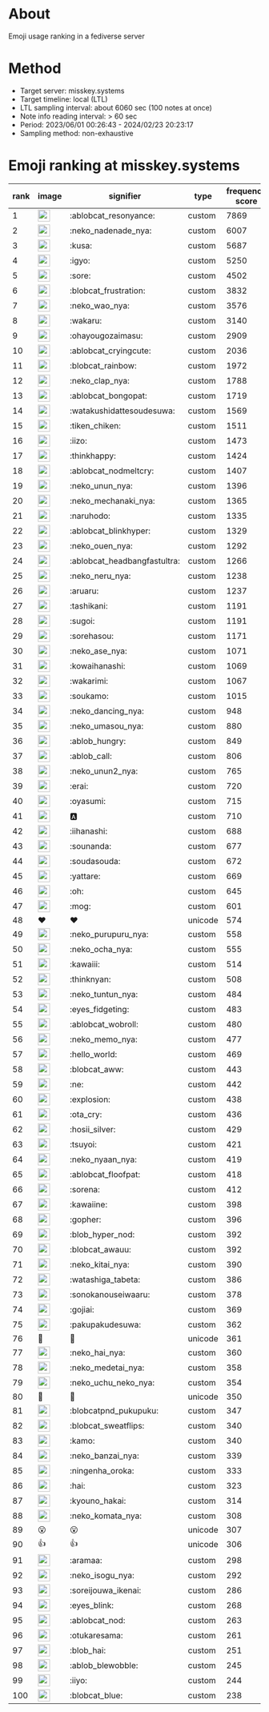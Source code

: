 # About
Emoji usage ranking in a fediverse server

# Method
- Target server: misskey.systems
- Target timeline: local (LTL)
- LTL sampling interval: about 6060 sec (100 notes at once)
- Note info reading interval: > 60 sec
- Period: 2023/06/01 00:26:43 - 2024/02/23 20:23:17 
- Sampling method: non-exhaustive

# Emoji ranking at misskey.systems

|rank|image|signifier|type|frequency score|
|----|----|----|----|----|
|1|<img height="24" src="https://misskey.systems/emoji/ablobcat_resonyance.webp">|:ablobcat_resonyance:|custom|7869|
|2|<img height="24" src="https://misskey.systems/emoji/neko_nadenade_nya.webp">|:neko_nadenade_nya:|custom|6007|
|3|<img height="24" src="https://misskey.systems/emoji/kusa.webp">|:kusa:|custom|5687|
|4|<img height="24" src="https://misskey.systems/emoji/igyo.webp">|:igyo:|custom|5250|
|5|<img height="24" src="https://misskey.systems/emoji/sore.webp">|:sore:|custom|4502|
|6|<img height="24" src="https://misskey.systems/emoji/blobcat_frustration.webp">|:blobcat_frustration:|custom|3832|
|7|<img height="24" src="https://misskey.systems/emoji/neko_wao_nya.webp">|:neko_wao_nya:|custom|3576|
|8|<img height="24" src="https://misskey.systems/emoji/wakaru.webp">|:wakaru:|custom|3140|
|9|<img height="24" src="https://misskey.systems/emoji/ohayougozaimasu.webp">|:ohayougozaimasu:|custom|2909|
|10|<img height="24" src="https://misskey.systems/emoji/ablobcat_cryingcute.webp">|:ablobcat_cryingcute:|custom|2036|
|11|<img height="24" src="https://misskey.systems/emoji/blobcat_rainbow.webp">|:blobcat_rainbow:|custom|1972|
|12|<img height="24" src="https://misskey.systems/emoji/neko_clap_nya.webp">|:neko_clap_nya:|custom|1788|
|13|<img height="24" src="https://misskey.systems/emoji/ablobcat_bongopat.webp">|:ablobcat_bongopat:|custom|1719|
|14|<img height="24" src="https://misskey.systems/emoji/watakushidattesoudesuwa.webp">|:watakushidattesoudesuwa:|custom|1569|
|15|<img height="24" src="https://misskey.systems/emoji/tiken_chiken.webp">|:tiken_chiken:|custom|1511|
|16|<img height="24" src="https://misskey.systems/emoji/iizo.webp">|:iizo:|custom|1473|
|17|<img height="24" src="https://misskey.systems/emoji/thinkhappy.webp">|:thinkhappy:|custom|1424|
|18|<img height="24" src="https://misskey.systems/emoji/ablobcat_nodmeltcry.webp">|:ablobcat_nodmeltcry:|custom|1407|
|19|<img height="24" src="https://misskey.systems/emoji/neko_unun_nya.webp">|:neko_unun_nya:|custom|1396|
|20|<img height="24" src="https://misskey.systems/emoji/neko_mechanaki_nya.webp">|:neko_mechanaki_nya:|custom|1365|
|21|<img height="24" src="https://misskey.systems/emoji/naruhodo.webp">|:naruhodo:|custom|1335|
|22|<img height="24" src="https://misskey.systems/emoji/ablobcat_blinkhyper.webp">|:ablobcat_blinkhyper:|custom|1329|
|23|<img height="24" src="https://misskey.systems/emoji/neko_ouen_nya.webp">|:neko_ouen_nya:|custom|1292|
|24|<img height="24" src="https://misskey.systems/emoji/ablobcat_headbangfastultra.webp">|:ablobcat_headbangfastultra:|custom|1266|
|25|<img height="24" src="https://misskey.systems/emoji/neko_neru_nya.webp">|:neko_neru_nya:|custom|1238|
|26|<img height="24" src="https://misskey.systems/emoji/aruaru.webp">|:aruaru:|custom|1237|
|27|<img height="24" src="https://misskey.systems/emoji/tashikani.webp">|:tashikani:|custom|1191|
|28|<img height="24" src="https://misskey.systems/emoji/sugoi.webp">|:sugoi:|custom|1191|
|29|<img height="24" src="https://misskey.systems/emoji/sorehasou.webp">|:sorehasou:|custom|1171|
|30|<img height="24" src="https://misskey.systems/emoji/neko_ase_nya.webp">|:neko_ase_nya:|custom|1071|
|31|<img height="24" src="https://misskey.systems/emoji/kowaihanashi.webp">|:kowaihanashi:|custom|1069|
|32|<img height="24" src="https://misskey.systems/emoji/wakarimi.webp">|:wakarimi:|custom|1067|
|33|<img height="24" src="https://misskey.systems/emoji/soukamo.webp">|:soukamo:|custom|1015|
|34|<img height="24" src="https://misskey.systems/emoji/neko_dancing_nya.webp">|:neko_dancing_nya:|custom|948|
|35|<img height="24" src="https://misskey.systems/emoji/neko_umasou_nya.webp">|:neko_umasou_nya:|custom|880|
|36|<img height="24" src="https://misskey.systems/emoji/ablob_hungry.webp">|:ablob_hungry:|custom|849|
|37|<img height="24" src="https://misskey.systems/emoji/ablob_call.webp">|:ablob_call:|custom|806|
|38|<img height="24" src="https://misskey.systems/emoji/neko_unun2_nya.webp">|:neko_unun2_nya:|custom|765|
|39|<img height="24" src="https://misskey.systems/emoji/erai.webp">|:erai:|custom|720|
|40|<img height="24" src="https://misskey.systems/emoji/oyasumi.webp">|:oyasumi:|custom|715|
|41|<img height="24" src="https://misskey.systems/emoji/a.webp">|:a:|custom|710|
|42|<img height="24" src="https://misskey.systems/emoji/iihanashi.webp">|:iihanashi:|custom|688|
|43|<img height="24" src="https://misskey.systems/emoji/sounanda.webp">|:sounanda:|custom|677|
|44|<img height="24" src="https://misskey.systems/emoji/soudasouda.webp">|:soudasouda:|custom|672|
|45|<img height="24" src="https://misskey.systems/emoji/yattare.webp">|:yattare:|custom|669|
|46|<img height="24" src="https://misskey.systems/emoji/oh.webp">|:oh:|custom|645|
|47|<img height="24" src="https://misskey.systems/emoji/mog.webp">|:mog:|custom|601|
|48|❤|❤|unicode|574|
|49|<img height="24" src="https://misskey.systems/emoji/neko_purupuru_nya.webp">|:neko_purupuru_nya:|custom|558|
|50|<img height="24" src="https://misskey.systems/emoji/neko_ocha_nya.webp">|:neko_ocha_nya:|custom|555|
|51|<img height="24" src="https://misskey.systems/emoji/kawaiii.webp">|:kawaiii:|custom|514|
|52|<img height="24" src="https://misskey.systems/emoji/thinknyan.webp">|:thinknyan:|custom|508|
|53|<img height="24" src="https://misskey.systems/emoji/neko_tuntun_nya.webp">|:neko_tuntun_nya:|custom|484|
|54|<img height="24" src="https://misskey.systems/emoji/eyes_fidgeting.webp">|:eyes_fidgeting:|custom|483|
|55|<img height="24" src="https://misskey.systems/emoji/ablobcat_wobroll.webp">|:ablobcat_wobroll:|custom|480|
|56|<img height="24" src="https://misskey.systems/emoji/neko_memo_nya.webp">|:neko_memo_nya:|custom|477|
|57|<img height="24" src="https://misskey.systems/emoji/hello_world.webp">|:hello_world:|custom|469|
|58|<img height="24" src="https://misskey.systems/emoji/blobcat_aww.webp">|:blobcat_aww:|custom|443|
|59|<img height="24" src="https://misskey.systems/emoji/ne.webp">|:ne:|custom|442|
|60|<img height="24" src="https://misskey.systems/emoji/explosion.webp">|:explosion:|custom|438|
|61|<img height="24" src="https://misskey.systems/emoji/ota_cry.webp">|:ota_cry:|custom|436|
|62|<img height="24" src="https://misskey.systems/emoji/hosii_silver.webp">|:hosii_silver:|custom|429|
|63|<img height="24" src="https://misskey.systems/emoji/tsuyoi.webp">|:tsuyoi:|custom|421|
|64|<img height="24" src="https://misskey.systems/emoji/neko_nyaan_nya.webp">|:neko_nyaan_nya:|custom|419|
|65|<img height="24" src="https://misskey.systems/emoji/ablobcat_floofpat.webp">|:ablobcat_floofpat:|custom|418|
|66|<img height="24" src="https://misskey.systems/emoji/sorena.webp">|:sorena:|custom|412|
|67|<img height="24" src="https://misskey.systems/emoji/kawaiine.webp">|:kawaiine:|custom|398|
|68|<img height="24" src="https://misskey.systems/emoji/gopher.webp">|:gopher:|custom|396|
|69|<img height="24" src="https://misskey.systems/emoji/blob_hyper_nod.webp">|:blob_hyper_nod:|custom|392|
|70|<img height="24" src="https://misskey.systems/emoji/blobcat_awauu.webp">|:blobcat_awauu:|custom|392|
|71|<img height="24" src="https://misskey.systems/emoji/neko_kitai_nya.webp">|:neko_kitai_nya:|custom|390|
|72|<img height="24" src="https://misskey.systems/emoji/watashiga_tabeta.webp">|:watashiga_tabeta:|custom|386|
|73|<img height="24" src="https://misskey.systems/emoji/sonokanouseiwaaru.webp">|:sonokanouseiwaaru:|custom|378|
|74|<img height="24" src="https://misskey.systems/emoji/gojiai.webp">|:gojiai:|custom|369|
|75|<img height="24" src="https://misskey.systems/emoji/pakupakudesuwa.webp">|:pakupakudesuwa:|custom|362|
|76|🎉|🎉|unicode|361|
|77|<img height="24" src="https://misskey.systems/emoji/neko_hai_nya.webp">|:neko_hai_nya:|custom|360|
|78|<img height="24" src="https://misskey.systems/emoji/neko_medetai_nya.webp">|:neko_medetai_nya:|custom|358|
|79|<img height="24" src="https://misskey.systems/emoji/neko_uchu_neko_nya.webp">|:neko_uchu_neko_nya:|custom|354|
|80|🍗|🍗|unicode|350|
|81|<img height="24" src="https://misskey.systems/emoji/blobcatpnd_pukupuku.webp">|:blobcatpnd_pukupuku:|custom|347|
|82|<img height="24" src="https://misskey.systems/emoji/blobcat_sweatflips.webp">|:blobcat_sweatflips:|custom|340|
|83|<img height="24" src="https://misskey.systems/emoji/kamo.webp">|:kamo:|custom|340|
|84|<img height="24" src="https://misskey.systems/emoji/neko_banzai_nya.webp">|:neko_banzai_nya:|custom|339|
|85|<img height="24" src="https://misskey.systems/emoji/ningenha_oroka.webp">|:ningenha_oroka:|custom|333|
|86|<img height="24" src="https://misskey.systems/emoji/hai.webp">|:hai:|custom|323|
|87|<img height="24" src="https://misskey.systems/emoji/kyouno_hakai.webp">|:kyouno_hakai:|custom|314|
|88|<img height="24" src="https://misskey.systems/emoji/neko_komata_nya.webp">|:neko_komata_nya:|custom|308|
|89|😮|😮|unicode|307|
|90|👍|👍|unicode|306|
|91|<img height="24" src="https://misskey.systems/emoji/aramaa.webp">|:aramaa:|custom|298|
|92|<img height="24" src="https://misskey.systems/emoji/neko_isogu_nya.webp">|:neko_isogu_nya:|custom|292|
|93|<img height="24" src="https://misskey.systems/emoji/soreijouwa_ikenai.webp">|:soreijouwa_ikenai:|custom|286|
|94|<img height="24" src="https://misskey.systems/emoji/eyes_blink.webp">|:eyes_blink:|custom|268|
|95|<img height="24" src="https://misskey.systems/emoji/ablobcat_nod.webp">|:ablobcat_nod:|custom|263|
|96|<img height="24" src="https://misskey.systems/emoji/otukaresama.webp">|:otukaresama:|custom|261|
|97|<img height="24" src="https://misskey.systems/emoji/blob_hai.webp">|:blob_hai:|custom|251|
|98|<img height="24" src="https://misskey.systems/emoji/ablob_blewobble.webp">|:ablob_blewobble:|custom|245|
|99|<img height="24" src="https://misskey.systems/emoji/iiyo.webp">|:iiyo:|custom|244|
|100|<img height="24" src="https://misskey.systems/emoji/blobcat_blue.webp">|:blobcat_blue:|custom|238|
